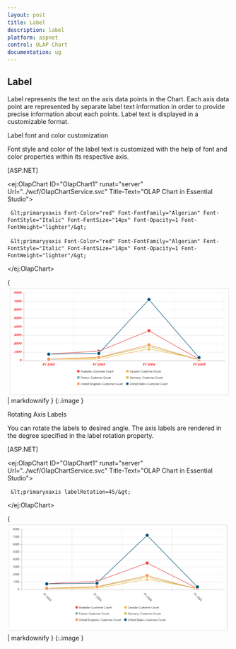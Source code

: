```yaml
---
layout: post
title: Label
description: label
platform: aspnet
control: OLAP Chart
documentation: ug
---
```


## Label

Label represents the text on the axis data points in the Chart. Each axis data point are represented by separate label text information in order to provide precise information about each points. Label text is displayed in a customizable format.

Label font and color customization 

Font style and color of the label text is customized with the help of font and color properties within its respective axis.



[ASP.NET]

&lt;ej:OlapChart ID="OlapChart1" runat="server" Url="../wcf/OlapChartService.svc" Title-Text="OLAP Chart in Essential Studio"&gt;

     &lt;primaryxaxis Font-Color="red" Font-FontFamily="Algerian" Font-FontStyle="Italic" Font-FontSize="14px" Font-Opacity=1 Font-FontWeight="lighter"/&gt;

     &lt;primaryyaxis Font-Color="red" Font-FontFamily="Algerian" Font-FontStyle="Italic" Font-FontSize="14px" Font-Opacity=1 Font-FontWeight="lighter"/&gt;

&lt;/ej:OlapChart&gt;





{ ![C:/Users/Tamilarasu .M/Pictures/document/Chart/Label font-color.png](Label_images/Label_img1.png) | markdownify }
{:.image }


Rotating Axis Labels

You can rotate the labels to desired angle. The axis labels are rendered in the degree specified in the label rotation property.



[ASP.NET]

&lt;ej:OlapChart ID="OlapChart1" runat="server" Url="../wcf/OlapChartService.svc" Title-Text="OLAP Chart in Essential Studio"&gt;

     &lt;primaryxaxis labelRotation=45/&gt;

&lt;/ej:OlapChart&gt;



{ ![C:/Users/Tamilarasu .M/Pictures/document/Chart/lable rotation.png](Label_images/Label_img2.png) | markdownify }
{:.image }


